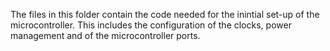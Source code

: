 The files in this folder contain the code needed for the inintial set-up of the microcontroller. 
This includes the configuration of the clocks, power management and of the microcontroller ports. 
